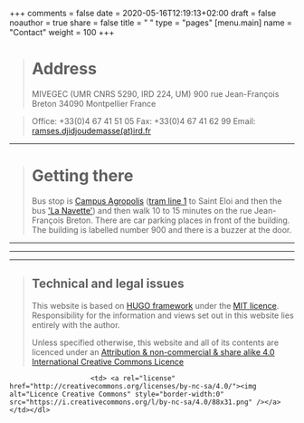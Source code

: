 +++
comments = false
date = 2020-05-16T12:19:13+02:00
draft = false
noauthor = true
share = false
title = " "
type = "pages"
[menu.main]
   name = "Contact"
weight = 100
+++

> # Address
>MIVEGEC (UMR CNRS 5290, IRD 224, UM)
>900 rue Jean-François Breton
>34090 Montpellier
>France

>Office: +33(0)4 67 41 51 05
>Fax: +33(0)4 67 41 62 99 
>Email:	[ramses.djidjoudemasse(at)ird.fr](mailto:ramses.djidjoudemasse@ird.fr)

___

> # Getting there
>Bus stop is [Campus Agropolis](https://www.tam-voyages.com/horaires_arret/index.asp?rub_code=28&keywordsDep=Campus+Agropolis+%28Arr%C3%AAt%29+-+MONTPELLIER&pointDep=5397%24Campus+Agropolis%244%2434172) ([tram line 1](https://www.tam-voyages.com/horaires_ligne/?rub_code=6&thm_id=&lign_id=1&sens=2&laDate=17%2F03%2F2015) to Saint Eloi and then the bus ['La Navette'](https://www.tam-voyages.com/horaires_ligne/?rub_code=6&thm_id=&lign_id=5&sens=2&laDate=17%2F03%2F2015)) and then walk 10 to 15 minutes on the rue Jean-François Breton. There are car parking places in front of the building.
The building is labelled number 900 and there is a buzzer at the door.

___
___
___

>## Technical and legal issues
>This website is based on [HUGO framework](https://gohugo.io/) under the [MIT licence](https://en.wikipedia.org/wiki/MIT_License).
>Responsibility for the information and views set out in this website lies entirely with the author.
><dl> <td> Unless specified otherwise, this website and all of its contents are licenced under an <a rel="license" href="http://creativecommons.org/licenses/by-nc-sa/4.0/"> Attribution & non-commercial & share alike 4.0 International Creative Commons Licence</a></td> 
                        <td> <a rel="license" href="http://creativecommons.org/licenses/by-nc-sa/4.0/"><img alt="Licence Creative Commons" style="border-width:0" src="https://i.creativecommons.org/l/by-nc-sa/4.0/88x31.png" /></a> </td></dl>

